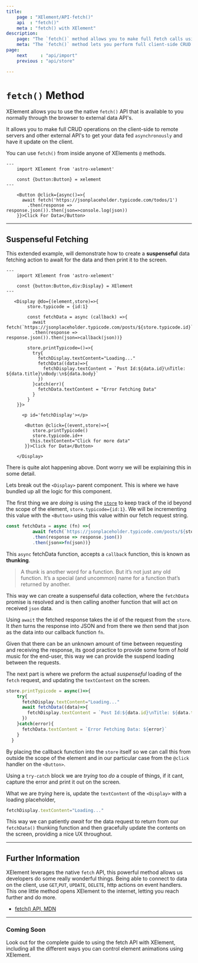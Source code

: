 ```yaml
---
title:
    page : "XElement/API-fetch()"
    api  : "fetch()"
    meta : "fetch() with XElement"
description: 
    page: "The `fetch()` method allows you to make full Fetch calls using any of XElements `@` methods. This lets you `GET` data from external API's, alternatively Create, Update, Read even Delete data to backend services."
    meta: "The `fetch()` method lets you perform full client-side CRUD operations from within any XElement method"
page: 
    next     : "api/import"
    previous : "api/store"

---
```

# `fetch()` Method

XElement allows you to use the native `fetch()` API that is available to you normally through the browser to external data API's.

It allows you to make full CRUD operations on the client-side to remote servers and other external API's to get your data fed `asynchronously` and have it update on the client.

You can use `fetch()` from inside anyone of XElements `@` methods.

```astro
---
    import XElement from 'astro-xelement'

    const {button:Button} = xelement
---

    <Button @click={async()=>{
      await fetch('https://jsonplaceholder.typicode.com/todos/1')
        .then(response => response.json()).then(json=>console.log(json))
    }}>Click For Data</Button>

```

-----

## Suspenseful Fetching

This extended example, will demonstrate how to create a **suspenseful** data fetching action to await for the data and then print it to the screen.

```astro
---
    import XElement from 'astro-xelement'

    const {button:Button,div:Display} = XElement
---

   <Display @do={(element,store)=>{
        store.typicode = {id:1}

        const fetchData = async (callback) =>{
          await fetch(`https://jsonplaceholder.typicode.com/posts/${store.typicode.id}`)
          .then(response => response.json()).then(json=>callback(json))}
        
        store.printTypicode=()=>{
          try{
            fetchDisplay.textContent="Loading..."
            fetchData((data)=>{
              fetchDisplay.textContent = `Post Id:${data.id}\nTitle: ${data.title}\nBody:\n${data.body}`
            })
          }catch(err){
            fetchData.textContent = "Error Fetching Data"
          }
        }
    }}>

      <p id='fetchDisplay'></p>
    
       <Button @click={(event,store)=>{
          store.printTypicode()
          store.typicode.id++
         this.textContent="Click for more data"
       }}>Click for Data</Button>

    </Display>
```

There is quite alot happening above. Dont worry we will be explaining this in some detail.

Lets break out the `<Display>` parent component. This is where we have bundled up all the logic for this component.

The first thing we are *doing* is using the [`store`](/docs/api/methods/store) to keep track of the id beyond the scope of the element, `store.typicode={id:1}`. We will be incrementing this value with the `<Button>` using this value within our fetch request string.

```jsx
const fetchData = async (fn) =>{
          await fetch(`https://jsonplaceholder.typicode.com/posts/${store.typicode.id}`)
          .then(response => response.json())
          .then(json=>fn(json))}
```

This `async` fetchData function, accepts a `callback` function, this is known as **thunking**.

> A thunk is another word for a function. But it’s not just any old function. It’s a special (and uncommon) name for a function that’s returned by another.

This way we can create a suspenseful data collection, where the `fetchData` promise is resolved and is then calling another function that will act on received `json` data.

Using `await` the fetched response takes the id of the request from the `store`. It *then* turns the response into JSON and from there we *then* send that json as the data into our callback function `fn`.

Given that there can be an unknown amount of time between requesting and receiving the response, its good practice to provide some form of *hold* music for the end-user, this way we can provide the suspend loading between the requests.

The next part is where we preform the actual *suspenseful* loading of the `fetch` request, and updating the `textContent` on the screen.

```jsx
store.printTypicode = async()=>{
    try{
      fetchDisplay.textContent="Loading..."
      await fetchData((data)=>{
        fetchDisplay.textContent = `Post Id:${data.id}\nTitle: ${data.title}\nBody:\n${data.body}`
      })
    }catch(error){
      fetchData.textContent = `Error Fetching Data: ${error}`
    }
  }
```

By placing the callback function into the `store` itself so we can call this from outside the scope of the element and in our particular case from the `@click` handler on the `<Button>`.

Using a `try-catch` block we are *trying* too *do* a couple of things, if it cant, capture the error and print it out on the screen.

What we are *trying* here is, update the `textContent` of the `<Display>` with a loading placeholder,

```js
fetchDisplay.textContent="Loading..."
```

This way we can patiently *await* for the data request to return from our `fetchData()` thunking function and then gracefully update the contents on the screen, providing a nice UX throughout.  

------

## Further Information

XElement leverages the native `fetch` API, this powerful method allows us developers do some really wonderful things. Being able to connect to data on the client, use `GET`,`PUT`, `UPDATE`, `DELETE`, http actions on event handlers. This one little method opens XElement to the internet, letting you reach further and do more.  

- [fetch() API, MDN](https://developer.mozilla.org/en-US/docs/Web/API/fetch)

-----

### **Coming Soon**  

Look out for the complete guide to using the fetch API with XElement, including all the different ways you can control element animations using XElement.